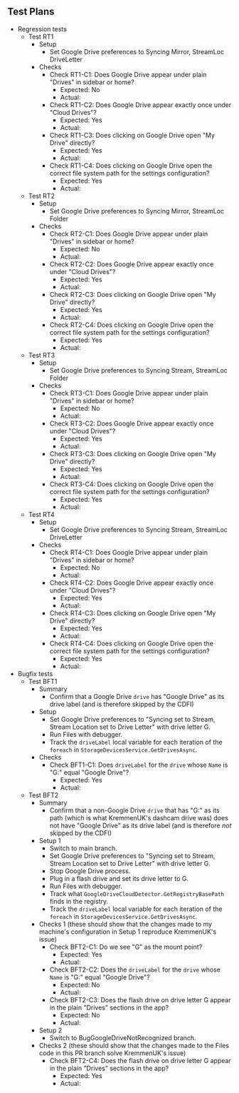 ## Test Plans

* Regression tests
  * Test RT1
    * Setup
      * Set Google Drive preferences to Syncing Mirror, StreamLoc DriveLetter
    * Checks
      * Check RT1-C1: Does Google Drive appear under plain "Drives" in sidebar or home?
        * Expected: No
        * Actual: 
      * Check RT1-C2: Does Google Drive appear exactly once under "Cloud Drives"?
        * Expected: Yes
        * Actual: 
      * Check RT1-C3: Does clicking on Google Drive open "My Drive" directly?
        * Expected: Yes
        * Actual: 
      * Check RT1-C4: Does clicking on Google Drive open the correct file system path for the settings configuration?
        * Expected: Yes
        * Actual: 
  * Test RT2
    * Setup
      * Set Google Drive preferences to Syncing Mirror, StreamLoc Folder
    * Checks
      * Check RT2-C1: Does Google Drive appear under plain "Drives" in sidebar or home?
        * Expected: No
        * Actual: 
      * Check RT2-C2: Does Google Drive appear exactly once under "Cloud Drives"?
        * Expected: Yes
        * Actual: 
      * Check RT2-C3: Does clicking on Google Drive open "My Drive" directly?
        * Expected: Yes
        * Actual: 
      * Check RT2-C4: Does clicking on Google Drive open the correct file system path for the settings configuration?
        * Expected: Yes
        * Actual: 
  * Test RT3
    * Setup
      * Set Google Drive preferences to Syncing Stream, StreamLoc Folder
    * Checks
      * Check RT3-C1: Does Google Drive appear under plain "Drives" in sidebar or home?
        * Expected: No
        * Actual: 
      * Check RT3-C2: Does Google Drive appear exactly once under "Cloud Drives"?
        * Expected: Yes
        * Actual: 
      * Check RT3-C3: Does clicking on Google Drive open "My Drive" directly?
        * Expected: Yes
        * Actual: 
      * Check RT3-C4: Does clicking on Google Drive open the correct file system path for the settings configuration?
        * Expected: Yes
        * Actual: 
  * Test RT4
    * Setup
      * Set Google Drive preferences to Syncing Stream, StreamLoc DriveLetter
    * Checks
      * Check RT4-C1: Does Google Drive appear under plain "Drives" in sidebar or home?
        * Expected: No
        * Actual: 
      * Check RT4-C2: Does Google Drive appear exactly once under "Cloud Drives"?
        * Expected: Yes
        * Actual: 
      * Check RT4-C3: Does clicking on Google Drive open "My Drive" directly?
        * Expected: Yes
        * Actual: 
      * Check RT4-C4: Does clicking on Google Drive open the correct file system path for the settings configuration?
        * Expected: Yes
        * Actual: 
* Bugfix tests
  * Test BFT1
    * Summary
      * Confirm that a Google Drive `drive` has "Google Drive" as its drive label (and is therefore skipped by the CDFI)
    * Setup
      * Set Google Drive preferences to "Syncing set to Stream, Stream Location set to Drive Letter" with drive letter G.
      * Run Files with debugger.
      * Track the `driveLabel` local variable for each iteration of the `foreach` in `StorageDevicesService.GetDrivesAsync`.
    * Checks   
      * Check BFT1-C1: Does `driveLabel` for the `drive` whose `Name` is "G:\" equal "Google Drive"?
        * Expected: Yes
        * Actual:
  * Test BFT2
    * Summary
      * Confirm that a non-Google Drive `drive` that has "G:\" as its path (which is what KremmenUK's dashcam drive was) does not have "Google Drive" as its drive label (and is therefore *not* skipped by the CDFI)
    * Setup 1
      * Switch to main branch.
      * Set Google Drive preferences to "Syncing set to Stream, Stream Location set to Drive Letter" with drive letter G.
      * Stop Google Drive process.
      * Plug in a flash drive and set its drive letter to G.
      * Run Files with debugger.
      * Track what `GoogleDriveCloudDetector.GetRegistryBasePath` finds in the registry.
      * Track the `driveLabel` local variable for each iteration of the `foreach` in `StorageDevicesService.GetDrivesAsync`.
    * Checks 1 (these should show that the changes made to my machine's configuration in Setup 1 reproduce KremmenUK's issue)
      * Check BFT2-C1: Do we see "G" as the mount point?
        * Expected: Yes
        * Actual:
      * Check BFT2-C2: Does the `driveLabel` for the `drive` whose `Name` is "G:\" equal "Google Drive"?
        * Expected: No
        * Actual:
      * Check BFT2-C3: Does the flash drive on drive letter G appear in the plain "Drives" sections in the app?
        * Expected: No
        * Actual:
    * Setup 2
      * Switch to BugGoogleDriveNotRecognized branch.
    * Checks 2 (these should show that the changes made to the Files code in this PR branch solve KremmenUK's issue)
      * Check BFT2-C4: Does the flash drive on drive letter G appear in the plain "Drives" sections in the app?
        * Expected: Yes
        * Actual:

